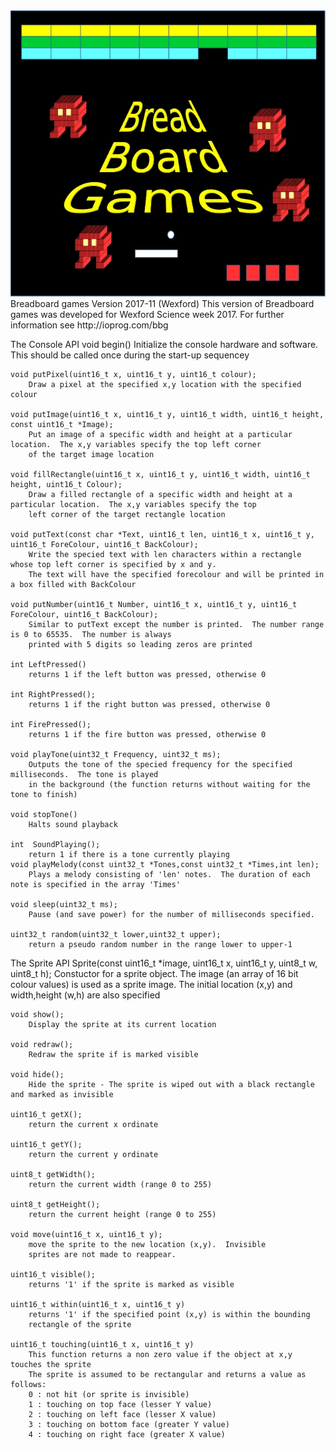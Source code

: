 <img src=sitelogo.jpeg>
Breadboard games Version 2017-11 (Wexford)
This version of Breadboard games was developed for Wexford Science week 2017.  For further information see 
http://ioprog.com/bbg

The Console API
    void begin()
        Initialize the console hardware and software.  This should be called once during the start-up sequencey
    
    void putPixel(uint16_t x, uint16_t y, uint16_t colour);
        Draw a pixel at the specified x,y location with the specified colour

    void putImage(uint16_t x, uint16_t y, uint16_t width, uint16_t height, const uint16_t *Image);
        Put an image of a specific width and height at a particular location.  The x,y variables specify the top left corner
        of the target image location

    void fillRectangle(uint16_t x, uint16_t y, uint16_t width, uint16_t height, uint16_t Colour);
        Draw a filled rectangle of a specific width and height at a particular location.  The x,y variables specify the top 
        left corner of the target rectangle location

    void putText(const char *Text, uint16_t len, uint16_t x, uint16_t y, uint16_t ForeColour, uint16_t BackColour);
        Write the specied text with len characters within a rectangle whose top left corner is specified by x and y.        
        The text will have the specified forecolour and will be printed in a box filled with BackColour

    void putNumber(uint16_t Number, uint16_t x, uint16_t y, uint16_t ForeColour, uint16_t BackColour);    
        Similar to putText except the number is printed.  The number range is 0 to 65535.  The number is always
        printed with 5 digits so leading zeros are printed

    int LeftPressed()
        returns 1 if the left button was pressed, otherwise 0
        
    int RightPressed();
        returns 1 if the right button was pressed, otherwise 0
        
    int FirePressed();
        returns 1 if the fire button was pressed, otherwise 0
    
    void playTone(uint32_t Frequency, uint32_t ms);
        Outputs the tone of the specied frequency for the specified milliseconds.  The tone is played 
        in the background (the function returns without waiting for the tone to finish)
        
    void stopTone()
        Halts sound playback
        
    int  SoundPlaying();
        return 1 if there is a tone currently playing 
    void playMelody(const uint32_t *Tones,const uint32_t *Times,int len);
        Plays a melody consisting of 'len' notes.  The duration of each note is specified in the array 'Times'
        
    void sleep(uint32_t ms);
        Pause (and save power) for the number of milliseconds specified.
        
    uint32_t random(uint32_t lower,uint32_t upper);   
        return a pseudo random number in the range lower to upper-1
The Sprite API
    Sprite(const uint16_t *image, uint16_t x, uint16_t y, uint8_t w, uint8_t h);
    Constuctor for a sprite object.  The image (an array of 16 bit colour values) is used
    as a sprite image.  The initial location (x,y) and width,height (w,h) are also specified
      
    void show();
        Display the sprite at its current location
      
    void redraw();
        Redraw the sprite if is marked visible
  
    void hide();
        Hide the sprite - The sprite is wiped out with a black rectangle and marked as invisible
        
    uint16_t getX();
        return the current x ordinate
    
    uint16_t getY(); 
        return the current y ordinate
        
    uint8_t getWidth(); 
        return the current width (range 0 to 255)
    
    uint8_t getHeight();
        return the current height (range 0 to 255)  
        
    void move(uint16_t x, uint16_t y);
        move the sprite to the new location (x,y).  Invisible
        sprites are not made to reappear.
        
    uint16_t visible();
        returns '1' if the sprite is marked as visible
    
    uint16_t within(uint16_t x, uint16_t y)
        returns '1' if the specified point (x,y) is within the bounding
        rectangle of the sprite
  
    uint16_t touching(uint16_t x, uint16_t y)
        This function returns a non zero value if the object at x,y touches the sprite
        The sprite is assumed to be rectangular and returns a value as follows:
        0 : not hit (or sprite is invisible)
        1 : touching on top face (lesser Y value)
        2 : touching on left face (lesser X value)
        3 : touching on bottom face (greater Y value)    
        4 : touching on right face (greater X value)
